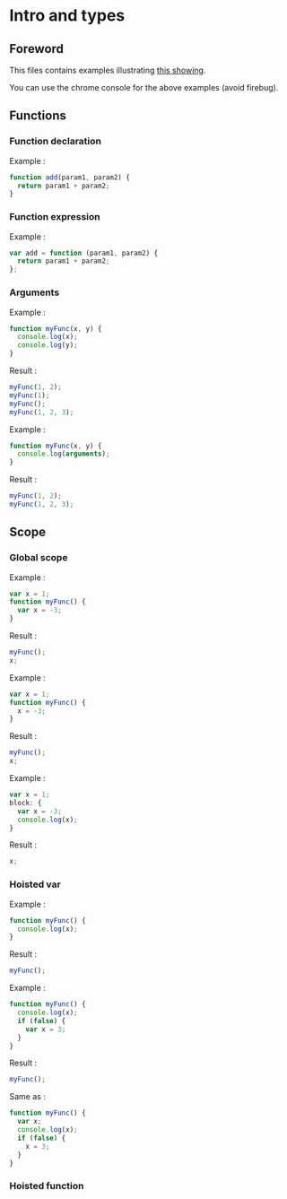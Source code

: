 # Intro and types

## Foreword

This files contains examples illustrating [this showing](https://prezi.com/3widspvzh9ck/javascript-scope-and-functions/).

You can use the chrome console for the above examples (avoid firebug).

## Functions

### Function declaration

Example :
```javascript
function add(param1, param2) {
  return param1 + param2;
}
```

### Function expression

Example :
```javascript
var add = function (param1, param2) {
  return param1 + param2;
};
```

### Arguments

Example :
```javascript
function myFunc(x, y) {
  console.log(x);
  console.log(y);
}
```

Result :
```javascript
myFunc(1, 2);
myFunc(1);
myFunc();
myFunc(1, 2, 3);
```

Example :
```javascript
function myFunc(x, y) {
  console.log(arguments);
}
```

Result :
```javascript
myFunc(1, 2);
myFunc(1, 2, 3);
```

## Scope

### Global scope

Example :
```javascript
var x = 1;
function myFunc() {
  var x = -3;
}
```

Result :
```javascript
myFunc();
x;
```

Example :
```javascript
var x = 1;
function myFunc() {
  x = -3;
}
```

Result :
```javascript
myFunc();
x;
```

Example :
```javascript
var x = 1;
block: {
  var x = -3;
  console.log(x);
}
```

Result :
```javascript
x;
```

### Hoisted var

Example :
```javascript
function myFunc() {
  console.log(x);
}
```

Result :
```javascript
myFunc();
```

Example :
```javascript
function myFunc() {
  console.log(x);
  if (false) {
    var x = 3;
  }
}
```

Result :
```javascript
myFunc();
```

Same as :
```javascript
function myFunc() {
  var x;
  console.log(x);
  if (false) {
    x = 3;
  }
}
```

### Hoisted function

```javascript
```

```javascript
```

```javascript
```
